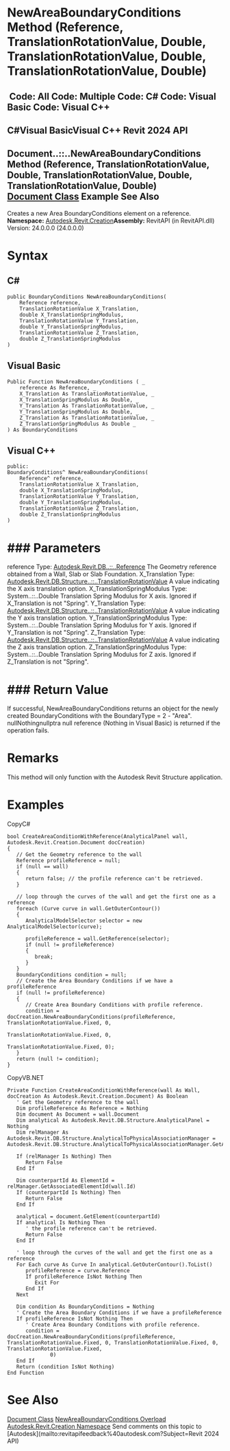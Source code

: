 # NewAreaBoundaryConditions Method (Reference, TranslationRotationValue, Double, TranslationRotationValue, Double, TranslationRotationValue, Double)

﻿
 Code: All Code: Multiple Code: C# Code: Visual Basic Code: Visual C++   
---  
C#Visual BasicVisual C++
Revit 2024 API  
---  
Document..::..NewAreaBoundaryConditions Method (Reference, TranslationRotationValue, Double, TranslationRotationValue, Double, TranslationRotationValue, Double)  
[Document Class](ab1718f9-45fb-b3d3-827e-32ff81cf929c.md "Document Class") Example See Also  
---  
Creates a new Area BoundaryConditions element on a reference. 
**Namespace:** [Autodesk.Revit.Creation](ded320da-058a-4edd-0418-0582389559a7.md "Autodesk.Revit.Creation Namespace")**Assembly:** RevitAPI (in RevitAPI.dll) Version: 24.0.0.0 (24.0.0.0)
# Syntax
C#  
---  
```text
public BoundaryConditions NewAreaBoundaryConditions(
	Reference reference,
	TranslationRotationValue X_Translation,
	double X_TranslationSpringModulus,
	TranslationRotationValue Y_Translation,
	double Y_TranslationSpringModulus,
	TranslationRotationValue Z_Translation,
	double Z_TranslationSpringModulus
)
```
  
Visual Basic  
---  
```text
Public Function NewAreaBoundaryConditions ( _
	reference As Reference, _
	X_Translation As TranslationRotationValue, _
	X_TranslationSpringModulus As Double, _
	Y_Translation As TranslationRotationValue, _
	Y_TranslationSpringModulus As Double, _
	Z_Translation As TranslationRotationValue, _
	Z_TranslationSpringModulus As Double _
) As BoundaryConditions
```
  
Visual C++  
---  
```text
public:
BoundaryConditions^ NewAreaBoundaryConditions(
	Reference^ reference, 
	TranslationRotationValue X_Translation, 
	double X_TranslationSpringModulus, 
	TranslationRotationValue Y_Translation, 
	double Y_TranslationSpringModulus, 
	TranslationRotationValue Z_Translation, 
	double Z_TranslationSpringModulus
)
```
  
# ### Parameters
reference
    Type: [Autodesk.Revit.DB..::..Reference](d28155ae-817b-1f31-9c3f-c9c6a28acc0d.md "Reference Class") The Geometry reference obtained from a Wall, Slab or Slab Foundation. 
X_Translation
    Type: [Autodesk.Revit.DB.Structure..::..TranslationRotationValue](0b6cf7fa-b211-2f21-98a0-4f4e0fe2ca0e.md "TranslationRotationValue Enumeration") A value indicating the X axis translation option. 
X_TranslationSpringModulus
    Type: System..::..Double Translation Spring Modulus for X axis. Ignored if X_Translation is not "Spring". 
Y_Translation
    Type: [Autodesk.Revit.DB.Structure..::..TranslationRotationValue](0b6cf7fa-b211-2f21-98a0-4f4e0fe2ca0e.md "TranslationRotationValue Enumeration") A value indicating the Y axis translation option. 
Y_TranslationSpringModulus
    Type: System..::..Double Translation Spring Modulus for Y axis. Ignored if Y_Translation is not "Spring". 
Z_Translation
    Type: [Autodesk.Revit.DB.Structure..::..TranslationRotationValue](0b6cf7fa-b211-2f21-98a0-4f4e0fe2ca0e.md "TranslationRotationValue Enumeration") A value indicating the Z axis translation option. 
Z_TranslationSpringModulus
    Type: System..::..Double Translation Spring Modulus for Z axis. Ignored if Z_Translation is not "Spring". 
# ### Return Value
If successful, NewAreaBoundaryConditions returns an object for the newly created BoundaryConditions with the BoundaryType = 2 - "Area". nullNothingnullptra null reference (Nothing in Visual Basic) is returned if the operation fails.
# Remarks
This method will only function with the Autodesk Revit Structure application.
# Examples
CopyC#
```text
bool CreateAreaConditionWithReference(AnalyticalPanel wall, Autodesk.Revit.Creation.Document docCreation)
{
   // Get the Geometry reference to the wall
   Reference profileReference = null;
   if (null == wall)
   {
      return false; // the profile reference can't be retrieved.
   }

   // loop through the curves of the wall and get the first one as a reference
   foreach (Curve curve in wall.GetOuterContour())
   {
      AnalyticalModelSelector selector = new AnalyticalModelSelector(curve);

      profileReference = wall.GetReference(selector);
      if (null != profileReference)
      {
         break;
      }
   }
   BoundaryConditions condition = null;
   // Create the Area Boundary Conditions if we have a profileReference
   if (null != profileReference)
   {
      // Create Area Boundary Conditions with profile reference.
      condition = docCreation.NewAreaBoundaryConditions(profileReference, TranslationRotationValue.Fixed, 0,
                                                                          TranslationRotationValue.Fixed, 0,
                                                                          TranslationRotationValue.Fixed, 0);
   }
   return (null != condition);
}
```

CopyVB.NET
```text
Private Function CreateAreaConditionWithReference(wall As Wall, docCreation As Autodesk.Revit.Creation.Document) As Boolean
   ' Get the Geometry reference to the wall
   Dim profileReference As Reference = Nothing
   Dim document As Document = wall.Document
   Dim analytical As Autodesk.Revit.DB.Structure.AnalyticalPanel = Nothing
   Dim relManager As Autodesk.Revit.DB.Structure.AnalyticalToPhysicalAssociationManager = Autodesk.Revit.DB.Structure.AnalyticalToPhysicalAssociationManager.GetAnalyticalToPhysicalAssociationManager(document)

   If (relManager Is Nothing) Then
      Return False
   End If

   Dim counterpartId As ElementId = relManager.GetAssociatedElementId(wall.Id)
   If (counterpartId Is Nothing) Then
      Return False
   End If

   analytical = document.GetElement(counterpartId)
   If analytical Is Nothing Then
      ' the profile reference can't be retrieved.
      Return False
   End If

   ' loop through the curves of the wall and get the first one as a reference
   For Each curve As Curve In analytical.GetOuterContour().ToList()
      profileReference = curve.Reference
      If profileReference IsNot Nothing Then
         Exit For
      End If
   Next

   Dim condition As BoundaryConditions = Nothing
   ' Create the Area Boundary Conditions if we have a profileReference
   If profileReference IsNot Nothing Then
      ' Create Area Boundary Conditions with profile reference.
      condition = docCreation.NewAreaBoundaryConditions(profileReference, TranslationRotationValue.Fixed, 0, TranslationRotationValue.Fixed, 0, TranslationRotationValue.Fixed,
              0)
   End If
   Return (condition IsNot Nothing)
End Function
```

# See Also
[Document Class](ab1718f9-45fb-b3d3-827e-32ff81cf929c.md "Document Class")
[NewAreaBoundaryConditions Overload](935e002a-ac38-a936-6f06-3a16689b4c3a.md "NewAreaBoundaryConditions Method")
[Autodesk.Revit.Creation Namespace](ded320da-058a-4edd-0418-0582389559a7.md "Autodesk.Revit.Creation Namespace")
Send comments on this topic to [Autodesk](mailto:revitapifeedback%40autodesk.com?Subject=Revit 2024 API)